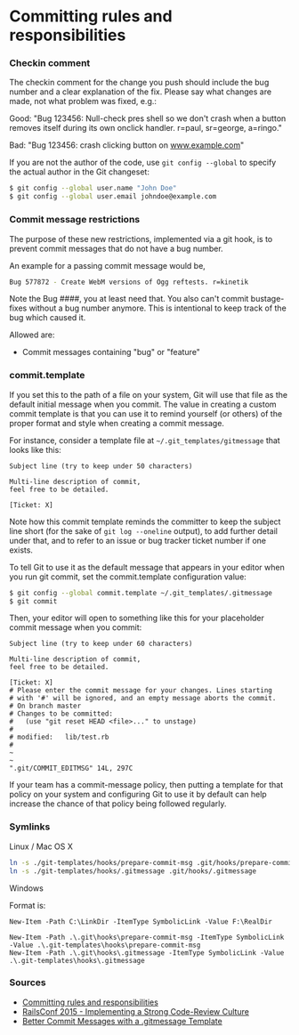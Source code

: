 # Committing rules and responsibilities

### Checkin comment
The checkin comment for the change you push should include the bug number and a clear explanation of the fix. Please say what changes are made, not what problem was fixed, e.g.:

Good: "Bug 123456: Null-check pres shell so we don't crash when a button removes itself during its own onclick handler. r=paul, sr=george, a=ringo."

Bad: "Bug 123456: crash clicking button on www.example.com"

If you are not the author of the code, use `git config --global` to specify the actual author in the Git changeset:

```bash
$ git config --global user.name "John Doe"
$ git config --global user.email johndoe@example.com
```

### Commit message restrictions

The purpose of these new restrictions, implemented via a git hook, is to prevent commit messages that do not have a bug number.

An example for a passing commit message would be,

```bash
Bug 577872 - Create WebM versions of Ogg reftests. r=kinetik
```

Note the Bug ####, you at least need that. You also can't commit bustage-fixes without a bug number anymore. This is intentional to keep track of the bug which caused it.

Allowed are:

- Commit messages containing "bug" or "feature"

### commit.template

If you set this to the path of a file on your system, Git will use that file as the default initial message when you commit. The value in creating a custom commit template is that you can use it to remind yourself (or others) of the proper format and style when creating a commit message.

For instance, consider a template file at `~/.git_templates/gitmessage` that looks like this:

```
Subject line (try to keep under 50 characters)

Multi-line description of commit,
feel free to be detailed.

[Ticket: X]
```

Note how this commit template reminds the committer to keep the subject line short (for the sake of `git log --oneline` output), to add further detail under that, and to refer to an issue or bug tracker ticket number if one exists.

To tell Git to use it as the default message that appears in your editor when you run git commit, set the commit.template configuration value:

```bash
$ git config --global commit.template ~/.git_templates/.gitmessage
$ git commit
```

Then, your editor will open to something like this for your placeholder commit message when you commit:

```
Subject line (try to keep under 60 characters)

Multi-line description of commit,
feel free to be detailed.

[Ticket: X]
# Please enter the commit message for your changes. Lines starting
# with '#' will be ignored, and an empty message aborts the commit.
# On branch master
# Changes to be committed:
#   (use "git reset HEAD <file>..." to unstage)
#
# modified:   lib/test.rb
#
~
~
".git/COMMIT_EDITMSG" 14L, 297C
```

If your team has a commit-message policy, then putting a template for that policy on your system and configuring Git to use it by default can help increase the chance of that policy being followed regularly.

### Symlinks

Linux / Mac OS X

```bash
ln -s ./git-templates/hooks/prepare-commit-msg .git/hooks/prepare-commit-msg
ln -s ./git-templates/hooks/.gitmessage .git/hooks/.gitmessage
```

Windows

Format is: 

```
New-Item -Path C:\LinkDir -ItemType SymbolicLink -Value F:\RealDir
```

```
New-Item -Path .\.git\hooks\prepare-commit-msg -ItemType SymbolicLink -Value .\.git-templates\hooks\prepare-commit-msg
New-Item -Path .\.git\hooks\.gitmessage -ItemType SymbolicLink -Value .\.git-templates\hooks\.gitmessage
```

### Sources

- [Committing rules and responsibilities](https://developer.mozilla.org/en-US/docs/Mozilla/Developer_guide/Committing_Rules_and_Responsibilities)
- [RailsConf 2015 - Implementing a Strong Code-Review Culture](https://www.youtube.com/watch?v=PJjmw9TRB7s)
- [Better Commit Messages with a .gitmessage Template](https://robots.thoughtbot.com/better-commit-messages-with-a-gitmessage-template)